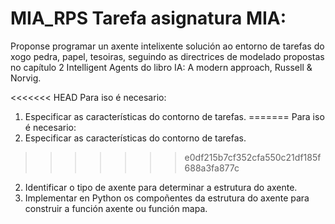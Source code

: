 # MIA_RPS Tarefa asignatura MIA:

Proponse programar un axente intelixente solución ao entorno de tarefas do xogo pedra, papel, tesoiras, seguindo as directrices de modelado propostas no capítulo 2 Intelligent Agents do libro IA: A modern approach, Russell & Norvig.

<<<<<<< HEAD
Para iso é necesario: 
1. Especificar as características do contorno de tarefas. 
=======
Para iso é necesario:
1. Especificar as características do contorno de tarefas.
>>>>>>> e0df215b7cf352cfa550c21df185f688a3fa877c
2. Identificar o tipo de axente para determinar a estrutura do axente.
3. Implementar en Python os compoñentes da estrutura do axente para construir a función axente ou función mapa.
